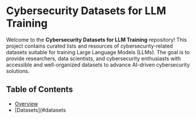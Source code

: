 # Cybersecurity Datasets for LLM Training

Welcome to the **Cybersecurity Datasets for LLM Training** repository! This project contains curated lists and resources of cybersecurity-related datasets suitable for training Large Language Models (LLMs). The goal is to provide researchers, data scientists, and cybersecurity enthusiasts with accessible and well-organized datasets to advance AI-driven cybersecurity solutions.

## Table of Contents
- [Overview](#overview)
- [Datasets](#datasets
